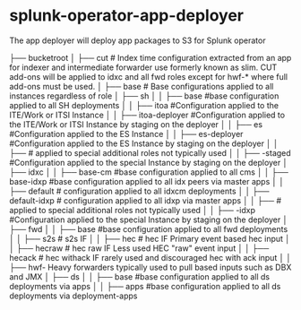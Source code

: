 # splunk-operator-app-deployer

The app deployer will deploy app packages to S3 for Splunk operator

├── bucketroot
│   ├── cut # Index time configuration extracted from an app for indexer and intermediate forwarder use formerly known as slim. CUT add-ons will be applied to idxc and all fwd roles except for hwf-* where full add-ons must be used.
│   ├── base # Base configurations applied to all instances regardless of role
│   ├── sh
│   │   ├── base #base configuration applied to all SH deployments
│   │   ├── itoa #Configuration applied to the ITE/Work or ITSI Instance
│   │   ├── itoa-deployer #Configuration applied to the ITE/Work or ITSI Instance by staging on the deployer
│   │   ├── es   #Configuration applied to the ES Instance
│   │   ├── es-deployer #Configuration applied to the ES Instance by staging on the deployer
│   │   ├── <special>   # applied to special additional roles not typically used
│   │   ├── <special>-staged #Configuration applied to the special Instance by staging on the deployer
│   ├── idxc
│   │   ├── base-cm #base configuration applied to all cms
│   │   ├── base-idxp #base configuration applied to all idx peers via master apps
│   │   ├── default # configuration applied to all idxcm deployments
│   │   ├── default-idxp # configuration applied to all idxp via master apps
│   │   ├── <special>   # applied to special additional roles not typically used
│   │   ├── <special>-idxp #Configuration applied to the special Instance by staging on the deployer
│   ├── fwd
│   │   ├── base #base configuration applied to all fwd deployments
│   │   ├── s2s  # s2s IF
│   │   ├── hec  # hec IF Primary event based hec input
│   │   ├── hecraw  # hec raw IF Less used HEC "raw" event input
│   │   ├── hecack  # hec withack IF rarely used and discouraged hec with ack input
│   │   ├── hwf-<special> Heavy forwarders typically used to pull based inputs such as DBX and JMX
│   ├── ds
│   │   ├── base #base configuration applied to all ds deployments via apps
│   │   ├── apps #base configuration applied to all ds deployments via deployment-apps
